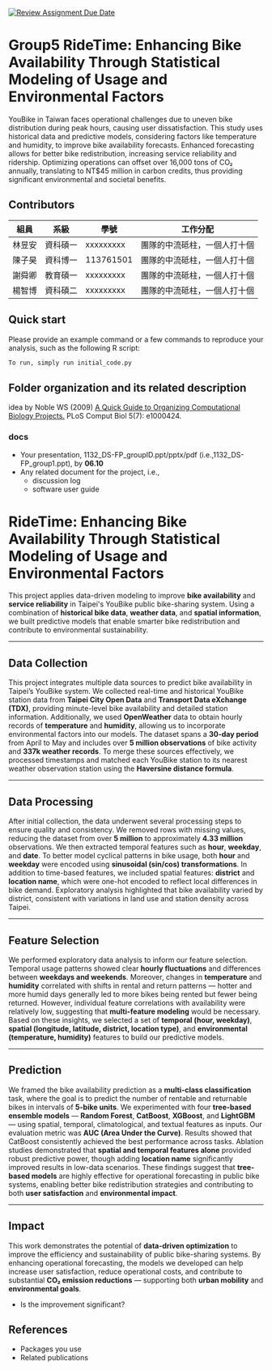 [![Review Assignment Due Date](https://classroom.github.com/assets/deadline-readme-button-22041afd0340ce965d47ae6ef1cefeee28c7c493a6346c4f15d667ab976d596c.svg)](https://classroom.github.com/a/HR2Xz9sU)
# Group5 RideTime: Enhancing Bike Availability Through Statistical Modeling of Usage and Environmental Factors
YouBike in Taiwan faces operational challenges due to uneven bike distribution during peak hours, causing user dissatisfaction. This study uses historical data and predictive models, considering factors like temperature and humidity, to improve bike availability forecasts. Enhanced forecasting allows for better bike redistribution, increasing service reliability and ridership. Optimizing operations can offset over 16,000 tons of CO₂ annually, translating to NT$45 million in carbon credits, thus providing significant environmental and societal benefits.

## Contributors
|組員|系級|學號|工作分配|
|-|-|-|-|
|林昱安|資科碩一|xxxxxxxxx|團隊的中流砥柱，一個人打十個| 
|陳子昊|資科博一|113761501|團隊的中流砥柱，一個人打十個|
|謝舜卿|教育碩一|xxxxxxxxx|團隊的中流砥柱，一個人打十個|
|楊智博|資科碩二|xxxxxxxxx|團隊的中流砥柱，一個人打十個|

## Quick start
Please provide an example command or a few commands to reproduce your analysis, such as the following R script:
```R
To run, simply run initial_code.py
```

## Folder organization and its related description
idea by Noble WS (2009) [A Quick Guide to Organizing Computational Biology Projects.](https://journals.plos.org/ploscompbiol/article?id=10.1371/journal.pcbi.1000424) PLoS Comput Biol 5(7): e1000424.

### docs
* Your presentation, 1132_DS-FP_groupID.ppt/pptx/pdf (i.e.,1132_DS-FP_group1.ppt), by **06.10**
* Any related document for the project, i.e.,
  * discussion log
  * software user guide
# RideTime: Enhancing Bike Availability Through Statistical Modeling of Usage and Environmental Factors

This project applies data-driven modeling to improve **bike availability** and **service reliability** in Taipei's YouBike public bike-sharing system. Using a combination of **historical bike data**, **weather data**, and **spatial information**, we built predictive models that enable smarter bike redistribution and contribute to environmental sustainability.

---

## Data Collection

This project integrates multiple data sources to predict bike availability in Taipei’s YouBike system. We collected real-time and historical YouBike station data from **Taipei City Open Data** and **Transport Data eXchange (TDX)**, providing minute-level bike availability and detailed station information. Additionally, we used **OpenWeather** data to obtain hourly records of **temperature** and **humidity**, allowing us to incorporate environmental factors into our models. The dataset spans a **30-day period** from April to May and includes over **5 million observations** of bike activity and **337k weather records**. To merge these sources effectively, we processed timestamps and matched each YouBike station to its nearest weather observation station using the **Haversine distance formula**.

---

## Data Processing

After initial collection, the data underwent several processing steps to ensure quality and consistency. We removed rows with missing values, reducing the dataset from over **5 million** to approximately **4.33 million** observations. We then extracted temporal features such as **hour**, **weekday**, and **date**. To better model cyclical patterns in bike usage, both **hour** and **weekday** were encoded using **sinusoidal (sin/cos) transformations**. In addition to time-based features, we included spatial features: **district** and **location name**, which were one-hot encoded to reflect local differences in bike demand. Exploratory analysis highlighted that bike availability varied by district, consistent with variations in land use and station density across Taipei.

---

## Feature Selection

We performed exploratory data analysis to inform our feature selection. Temporal usage patterns showed clear **hourly fluctuations** and differences between **weekdays and weekends**. Moreover, changes in **temperature** and **humidity** correlated with shifts in rental and return patterns — hotter and more humid days generally led to more bikes being rented but fewer being returned. However, individual feature correlations with availability were relatively low, suggesting that **multi-feature modeling** would be necessary. Based on these insights, we selected a set of **temporal (hour, weekday)**, **spatial (longitude, latitude, district, location type)**, and **environmental (temperature, humidity)** features to build our predictive models.

---

## Prediction

We framed the bike availability prediction as a **multi-class classification** task, where the goal is to predict the number of rentable and returnable bikes in intervals of **5-bike units**. We experimented with four **tree-based ensemble models** — **Random Forest**, **CatBoost**, **XGBoost**, and **LightGBM** — using spatial, temporal, climatological, and textual features as inputs. Our evaluation metric was **AUC (Area Under the Curve)**. Results showed that CatBoost consistently achieved the best performance across tasks. Ablation studies demonstrated that **spatial and temporal features alone** provided robust predictive power, though adding **location name** significantly improved results in low-data scenarios. These findings suggest that **tree-based models** are highly effective for operational forecasting in public bike systems, enabling better bike redistribution strategies and contributing to both **user satisfaction** and **environmental impact**.

---

## Impact

This work demonstrates the potential of **data-driven optimization** to improve the efficiency and sustainability of public bike-sharing systems. By enhancing operational forecasting, the models we developed can help increase user satisfaction, reduce operational costs, and contribute to substantial **CO₂ emission reductions** — supporting both **urban mobility** and **environmental goals**.


* Is the improvement significant?

## References
* Packages you use
* Related publications
